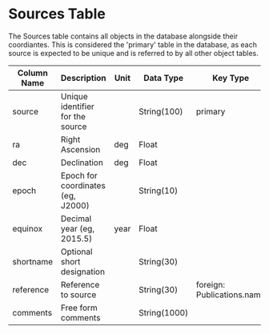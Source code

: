 # Sources Table

The Sources table contains all objects in the database alongside their coordiantes. 
This is considered the 'primary' table in the database, as each source 
is expected to be unique and is referred to by all other object tables.

| Column Name | Description  | Unit  | Data Type | Key Type  |
|---|---|---|---|---|
| source    | Unique identifier for the source |   | String(100)  | primary  |
| ra        | Right Ascension | deg | Float  |   |
| dec       | Declination | deg | Float  |   |
| epoch     | Epoch for coordinates (eg, J2000) |   | String(10) |   |
| equinox   | Decimal year (eg, 2015.5) | year | Float |   |
| shortname | Optional short designation |   | String(30) |   |
| reference | Reference to source |   | String(30) | foreign: Publications.name |
| comments  | Free form comments |   | String(1000) |   |
